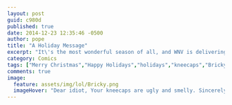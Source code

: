 ```yaml
---
layout: post
guid: c980d
published: true
date: 2014-12-23 12:35:46 -0500
author: pope
title: "A Holiday Message"
excerpt: "It\'s the most wonderful season of all, and WNV is delivering a special message written just for you via everyone\'s favorite spreader of holiday cheer."
category: Comics
tags: ["Merry Christmas","Happy Holidays","holidays","kneecaps","Bricky the Messenger Brick","bricks","WNV not responsible for window damages","Blunt Force Holiday Spirit","At Least It's Not Another Christopher Walken Joke"]
comments: true 
image:
  feature: assets/img/lol/Bricky.png
  imageHover: "Dear idiot, Your kneecaps are ugly and smelly. Sincerely, The Russian Mafia"
---
```


